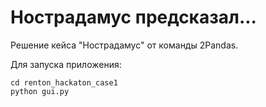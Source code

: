 # Нострадамус предсказал...
Решение кейса "Нострадамус" от команды 2Pandas.

Для запуска приложения: 
```
cd renton_hackaton_case1
python gui.py
```

